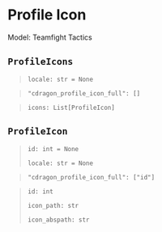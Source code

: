 # Profile Icon
Model: Teamfight Tactics

## `ProfileIcons` <Badge text="Pyot Core" vertical="middle"/> <Badge text="GET" vertical="middle"/> <Badge text="Iterable" type="warning" vertical="middle"/>
>`locale: str = None` <Badge text="param" type="warning" vertical="middle"/>

>`"cdragon_profile_icon_full": []` <Badge text="endpoint" type="error" vertical="middle"/>

>`icons: List[ProfileIcon]` <Badge text="Iterator" type="warning" vertical="middle"/>

## `ProfileIcon` <Badge text="Pyot Core" vertical="middle"/> <Badge text="GET" vertical="middle"/>
>`id: int = None` <Badge text="param" type="warning" vertical="middle"/>
>
>`locale: str = None` <Badge text="param" type="warning" vertical="middle"/>

>`"cdragon_profile_icon_full": ["id"]` <Badge text="endpoint" type="error" vertical="middle"/>

>`id: int`
>
>`icon_path: str`
>
>`icon_abspath: str` <Badge text="lazy" type="error" vertical="middle"/>
